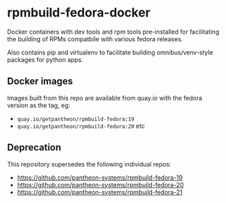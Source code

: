 rpmbuild-fedora-docker
======================

Docker containers with dev tools and rpm tools pre-installed for facilitating the building
of RPMs compatbile with various fedora releases.

Also contains pip and virtualenv to facilitate building omnibus/venv-style packages
for python apps.

Docker images
-------------

Images built from this repo are available from quay.io with the fedora version as
the tag, eg:

- `quay.io/getpantheon/rpmbuild-fedora:19`
- `quay.io/getpantheon/rpmbuild-fedora:20`
etc

Deprecation
-----------

This repository supersedes the following individual repos:

- https://github.com/pantheon-systems/rpmbuild-fedora-19
- https://github.com/pantheon-systems/rpmbuild-fedora-20
- https://github.com/pantheon-systems/rpmbuild-fedora-21
